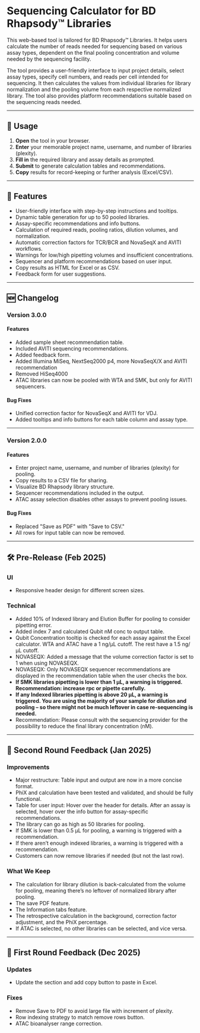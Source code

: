 # Sequencing Calculator for BD Rhapsody™ Libraries

This web-based tool is tailored for BD Rhapsody™ Libraries. It helps users calculate the number of reads needed for sequencing based on various assay types, dependent on the final pooling concentration and volume needed by the sequencing facility.

The tool provides a user-friendly interface to input project details, select assay types, specify cell numbers, and reads per cell intended for sequencing. It then calculates the values from individual libraries for library normalization and the pooling volume from each respective normalized library. The tool also provides platform recommendations suitable based on the sequencing reads needed.

---

## 🚀 Usage

1. **Open** the tool in your browser.
2. **Enter** your memorable project name, username, and number of libraries (plexity).
3. **Fill in** the required library and assay details as prompted.
4. **Submit** to generate calculation tables and recommendations.
5. **Copy** results for record-keeping or further analysis (Excel/CSV).

---

## 📝 Features

- User-friendly interface with step-by-step instructions and tooltips.
- Dynamic table generation for up to 50 pooled libraries.
- Assay-specific recommendations and info buttons.
- Calculation of required reads, pooling ratios, dilution volumes, and normalization.
- Automatic correction factors for TCR/BCR and NovaSeqX and AVITI workflows.
- Warnings for low/high pipetting volumes and insufficient concentrations.
- Sequencer and platform recommendations based on user input.
- Copy results as HTML for Excel or as CSV.
- Feedback form for user suggestions.

---

## 🆕 Changelog

### Version 3.0.0

#### Features
- Added sample sheet recommendation table.
- Included AVITI sequencing recommendations.
- Added feedback form.
- Added Illumina MiSeq, NextSeq2000 p4, more NovaSeqX/X and AVITI  recommendation
- Removed HiSeq4000
- ATAC libraries can now be pooled with WTA and SMK, but only for AVITI sequencers.

#### Bug Fixes
- Unified correction factor for NovaSeqX and AVITI for VDJ.
- Added tooltips and info buttons for each table column and assay type.

---

### Version 2.0.0

#### Features
- Enter project name, username, and number of libraries (plexity) for pooling.
- Copy results to a CSV file for sharing.
- Visualize BD Rhapsody library structure.
- Sequencer recommendations included in the output.
- ATAC assay selection disables other assays to prevent pooling issues.

#### Bug Fixes
- Replaced "Save as PDF" with "Save to CSV."
- All rows for input table can now be removed.

---

## 🛠️ Pre-Release (Feb 2025)

### UI
- Responsive header design for different screen sizes.

### Technical
- Added 10% of Indexed library and Elution Buffer for pooling to consider pipetting error.
- Added index 7 and calculated Qubit nM conc to output table.
- Qubit Concentration tooltip is checked for each assay against the Excel calculator. WTA and ATAC have a 1 ng/µL cutoff. The rest have a 1.5 ng/µL cutoff.
- NOVASEQX: Added a message that the volume correction factor is set to 1 when using NOVASEQX.
- NOVASEQX: Only NOVASEQX sequencer recommendations are displayed in the recommendation table when the user checks the box.
- **If SMK libraries pipetting is lower than 1 µL, a warning is triggered. Recommendation: increase rpc or pipette carefully.**
- **If any Indexed libraries pipetting is above 20 µL, a warning is triggered. You are using the majority of your sample for dilution and pooling – so there might not be much leftover in case re-sequencing is needed.**
- Recommendation: Please consult with the sequencing provider for the possibility to reduce the final library concentration (nM).

---

## 🔄 Second Round Feedback (Jan 2025)

### Improvements
- Major restructure: Table input and output are now in a more concise format.
- PhiX and calculation have been tested and validated, and should be fully functional.
- Table for user input: Hover over the header for details. After an assay is selected, hover over the info button for assay-specific recommendations.
- The library can go as high as 50 libraries for pooling.
- If SMK is lower than 0.5 µL for pooling, a warning is triggered with a recommendation.
- If there aren’t enough indexed libraries, a warning is triggered with a recommendation.
- Customers can now remove libraries if needed (but not the last row).

### What We Keep
- The calculation for library dilution is back-calculated from the volume for pooling, meaning there’s no leftover of normalized library after pooling.
- The save PDF feature.
- The Information tabs feature.
- The retrospective calculation in the background, correction factor adjustment, and the PhiX percentage.
- If ATAC is selected, no other libraries can be selected, and vice versa.

---

## 📝 First Round Feedback (Dec 2025)

### Updates
- Update the section and add copy button to paste in Excel.

### Fixes
- Remove Save to PDF to avoid large file with increment of plexity.
- Row indexing strategy to match remove rows button.
- ATAC bioanalyser range correction.
